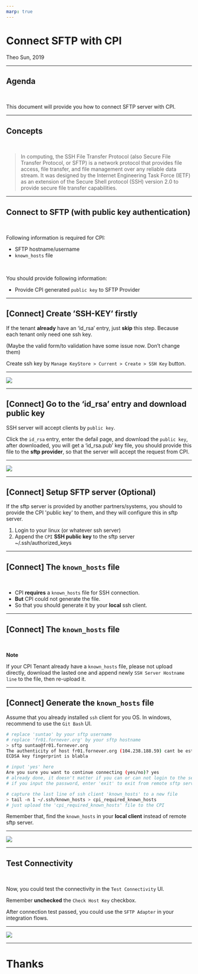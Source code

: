 ```yaml
---
marp: true
---
```


# Connect SFTP with CPI

Theo Sun, 2019

---

## Agenda

<br>

This document will provide you how to connect SFTP server with CPI.    

---

## Concepts

<br>

> In computing, the SSH File Transfer Protocol (also Secure File Transfer Protocol, or SFTP) is a network protocol that provides file access, file transfer, and file management over any reliable data stream. It was designed by the Internet Engineering Task Force (IETF) as an extension of the Secure Shell protocol (SSH) version 2.0 to provide secure file transfer capabilities. 


--- 

## Connect to SFTP (with public key authentication)

<br>

Following information is required for CPI: 

* SFTP hostname/username
* `known_hosts` file

<br>

You should provide following information:

* Provide CPI generated `public key` to SFTP Provider


---

## [Connect] Create ’SSH-KEY’ firstly

If the tenant **already** have an ‘id_rsa’ entry, just **skip** this step. Because each tenant only need one ssh key.

(Maybe the valid form/to validation have some issue now. Don’t change them)

Create ssh key by `Manage KeyStore > Current > Create > SSH Key` button.

---

![](https://res.cloudinary.com/digf90pwi/image/upload/v1559703038/32E7AC35-05B9-4E75-839A-13FFC3250C9D_ky2vmf.png)

---

## [Connect] Go to the ‘id_rsa’ entry and download public key

SSH server will accept clients by `public key`.

Click the `id_rsa` entry, enter the defail page, and download the `public key`, after downloaded, you will get a ‘id_rsa.pub’ key file, you should provide this file to the **sftp provider**, so that the server will accept the request from CPI.

---

![](https://res.cloudinary.com/digf90pwi/image/upload/v1559703045/903F23F1-A89C-4C14-85FA-F415234B76C3_iizyli.png)


---

## [Connect] Setup SFTP server (Optional)

If the sftp server is provided by another partners/systems, you should to provide the CPI 'public key' to them, and they will configure this in sftp server.

1. Login to your linux (or whatever ssh server)
1. Append the `CPI` **SSH public key** to the sftp server  ~/.ssh/authorized_keys


---

## [Connect] The `known_hosts` file

<br>

* CPI **requires** a `known_hosts` file for SSH connection.
* **But** CPI could not generate the file.
* So that you should generate it by your **local** ssh client.


---

## [Connect] The `known_hosts` file

<br>

**Note**

If your CPI Tenant already have a `known_hosts` file, please not upload directly, download the lasted one and append newly `SSH Server Hostname line` to the file, then re-upload it. 

---

## [Connect] Generate the `known_hosts` file

Assume that you already installed `ssh` client for you OS. 
In windows, recommend to use the `Git Bash` UI.

```bash
# replace 'suntao' by your sftp username
# replace 'fr01.fornever.org' by your sftp hostname 
> sftp suntao@fr01.fornever.org
The authenticity of host fr01.fornever.org (104.238.188.59) cant be established.
ECDSA key fingerprint is blabla

# input 'yes' here
Are you sure you want to continue connecting (yes/no)? yes
# already done, it doesn't matter if you can or can not login to the server
# if you input the password, enter 'exit' to exit from remote sftp server.

# capture the last line of ssh client 'known_hosts' to a new file
> tail -n 1 ~/.ssh/known_hosts > cpi_required_known_hosts
# just upload the 'cpi_required_known_hosts' file to the CPI
```
Remember that, find the `known_hosts` in your **local client** instead of remote sftp server.


---

![](https://res.cloudinary.com/digf90pwi/image/upload/v1559703054/2D6A0A65-80B7-40CC-8971-3B962A11F6F3_nlb6ol.png)

---

## Test Connectivity

<br>

Now, you could test the connectivity in the `Test Connectivity` UI.

Remember **unchecked** the `Check Host Key` checkbox.

After connection test passed, you could use the `SFTP Adapter` in your integration flows.


---

![](https://res.cloudinary.com/digf90pwi/image/upload/v1559703060/089329AD-1C2A-4BA7-BFE5-4A6020E7591F_ssaegs.png)


---


# Thanks